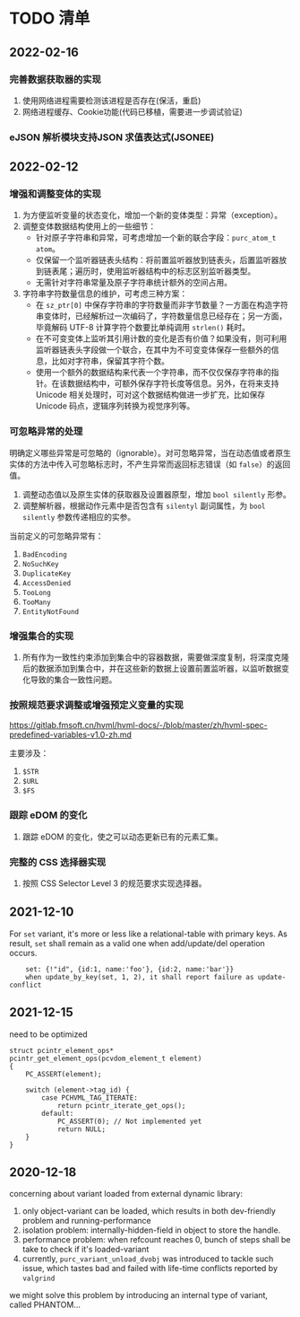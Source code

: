 # TODO 清单

## 2022-02-16

### 完善数据获取器的实现

1. 使用网络进程需要检测该进程是否存在(保活，重启)
1. 网络进程缓存、Cookie功能(代码已移植，需要进一步调试验证)

### eJSON 解析模块支持JSON 求值表达式(JSONEE)

## 2022-02-12

### 增强和调整变体的实现

1. 为方便监听变量的状态变化，增加一个新的变体类型：异常（exception）。
1. 调整变体数据结构使用上的一些细节：
   - 针对原子字符串和异常，可考虑增加一个新的联合字段：`purc_atom_t atom`。
   - 仅保留一个监听器链表头结构：将前置监听器放到链表头，后置监听器放到链表尾；遍历时，使用监听器结构中的标志区别监听器类型。
   - 无需针对字符串常量及原子字符串统计额外的空间占用。
1. 字符串字符数量信息的维护，可考虑三种方案：
   - 在 `sz_ptr[0]` 中保存字符串的字符数量而非字节数量？一方面在构造字符串变体时，已经解析过一次编码了，字符数量信息已经存在；另一方面，毕竟解码 UTF-8 计算字符个数要比单纯调用 `strlen()` 耗时。
   - 在不可变变体上监听其引用计数的变化是否有价值？如果没有，则可利用监听器链表头字段做一个联合，在其中为不可变变体保存一些额外的信息，比如对字符串，保留其字符个数。
   - 使用一个额外的数据结构来代表一个字符串，而不仅仅保存字符串的指针。在该数据结构中，可额外保存字符长度等信息。另外，在将来支持 Unicode 相关处理时，可对这个数据结构做进一步扩充，比如保存 Unicode 码点，逻辑序列转换为视觉序列等。

### 可忽略异常的处理

明确定义哪些异常是可忽略的（ignorable）。对可忽略异常，当在动态值或者原生实体的方法中传入可忽略标志时，不产生异常而返回标志错误（如 `false`）的返回值。

1. 调整动态值以及原生实体的获取器及设置器原型，增加 `bool silently` 形参。
1. 调整解析器，根据动作元素中是否包含有 `silentyl` 副词属性，为 `bool silently` 参数传递相应的实参。

当前定义的可忽略异常有：

1. `BadEncoding`
1. `NoSuchKey`
1. `DuplicateKey`
1. `AccessDenied`
1. `TooLong`
1. `TooMany`
1. `EntityNotFound`

### 增强集合的实现

1. 所有作为一致性约束添加到集合中的容器数据，需要做深度复制，将深度克隆后的数据添加到集合中，并在这些新的数据上设置前置监听器，以监听数据变化导致的集合一致性问题。

### 按照规范要求调整或增强预定义变量的实现

<https://gitlab.fmsoft.cn/hvml/hvml-docs/-/blob/master/zh/hvml-spec-predefined-variables-v1.0-zh.md>

主要涉及：

1. `$STR`
1. `$URL`
1. `$FS`

### 跟踪 eDOM 的变化

1. 跟踪 eDOM 的变化，使之可以动态更新已有的元素汇集。

### 完整的 CSS 选择器实现

1. 按照 CSS Selector Level 3 的规范要求实现选择器。

## 2021-12-10

For `set` variant, it's more or less like a relational-table with primary keys.
As result, `set` shall remain as a valid one when add/update/del operation
occurs.
```
    set: {!"id", {id:1, name:'foo'}, {id:2, name:'bar'}}
    when update_by_key(set, 1, 2), it shall report failure as update-conflict
```

## 2021-12-15

need to be optimized
```
struct pcintr_element_ops*
pcintr_get_element_ops(pcvdom_element_t element)
{
    PC_ASSERT(element);

    switch (element->tag_id) {
        case PCHVML_TAG_ITERATE:
            return pcintr_iterate_get_ops();
        default:
            PC_ASSERT(0); // Not implemented yet
            return NULL;
    }
}

```

## 2020-12-18

concerning about variant loaded from external dynamic library:

1. only object-variant can be loaded, which results in both dev-friendly problem
   and running-performance
2. isolation problem: internally-hidden-field in object to store the handle.
3. performance problem: when refcount reaches 0, bunch of steps shall be take
   to check if it's loaded-variant
4. currently, `purc_variant_unload_dvobj` was introduced to tackle such issue,
   which tastes bad and failed with life-time conflicts reported by `valgrind`

we might solve this problem by introducing an internal type of variant, called
PHANTOM...

